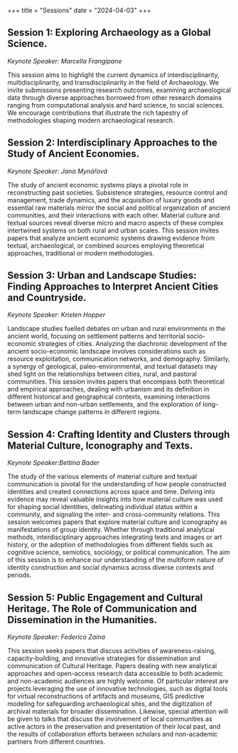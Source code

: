 +++
title = "Sessions"
date = "2024-04-03"
+++

## Session 1: Exploring Archaeology as a Global Science.
_Keynote Speaker: Marcella Frangipane_

This session aims to highlight the current dynamics of interdisciplinarity, multidisciplinarity, and transdisciplinarity in the field of Archaeology. We invite submissions presenting research outcomes, examining archaeological data through diverse  approaches borrowed from other research domains ranging from computational analysis and hard science, to social sciences. We encourage contributions that illustrate the rich tapestry of methodologies shaping modern archaeological research.

## Session 2: Interdisciplinary Approaches to the Study of Ancient Economies.
_Keynote Speaker: Jana Mynářová_

The study of ancient economic systems plays a pivotal role in reconstructing past societies. Subsistence strategies, resource control and management, trade dynamics, and the acquisition of luxury goods and essential raw materials mirror the social and political organization of ancient communities, and their interactions with each other. Material culture and textual sources reveal diverse micro and macro aspects of these complex intertwined systems on both rural and urban scales. This session invites papers that analyze ancient economic systems drawing evidence from textual, archaeological, or combined sources employing theoretical approaches,  traditional or modern methodologies.

## Session 3: Urban and Landscape Studies: Finding Approaches to Interpret Ancient Cities and Countryside. 
_Keynote Speaker: Kristen Hopper_

Landscape studies fuelled debates on urban and rural environments in the ancient world, focusing on settlement patterns and territorial socio-economic strategies of cities. Analyzing the diachronic development of the ancient socio-economic landscape involves considerations such as resource exploitation, communication networks, and demography. Similarly, a synergy of geological, paleo-environmental, and textual datasets may shed light on the relationships between cities, rural, and pastoral communities. This session invites papers that encompass both theoretical and empirical approaches, dealing with urbanism and its definition in different historical and geographical contexts, examining interactions between urban and non-urban settlements, and the exploration of long-term landscape change patterns in different regions.

## Session 4: Crafting Identity and Clusters through Material Culture, Iconography and Texts. 
_Keynote Speaker:Bettina Bader_

The study of the various elements of material culture and textual communication is pivotal for the understanding of how people constructed identities and created connections across space and time. Delving into evidence may reveal valuable insights into how material culture was used for shaping social identities, delineating individual status within a community, and signaling the inter- and cross-community relations. This session welcomes papers that explore material culture and iconography as manifestations of group identity. Whether through traditional analytical methods, interdisciplinary approaches integrating texts and images or art history, or the adoption of methodologies from different fields such as cognitive science, semiotics, sociology, or political communication. The aim of this session is to enhance our understanding of the multiform nature of identity construction and social dynamics across diverse contexts and periods.

## Session 5: Public Engagement and Cultural Heritage. The Role of Communication and Dissemination in the Humanities.
_Keynote Speaker: Federico Zaina_

This session seeks papers that discuss activities of awareness-raising, capacity-building, and innovative strategies for dissemination and communication of Cultural Heritage. Papers dealing with new analytical approaches and open-access research data accessible to both academic and non-academic audiences are highly welcome. Of particular interest are projects leveraging the use of innovative technologies, such as digital tools for virtual reconstructions of artifacts and museums, GIS predictive modeling for safeguarding archaeological sites, and the digitization of archival materials for broader dissemination. 
Likewise, special attention will be given to talks that discuss the involvement of local communities as active actors in the preservation and presentation of their local past, and the results of collaboration efforts between scholars and non-academic partners from different countries. 
